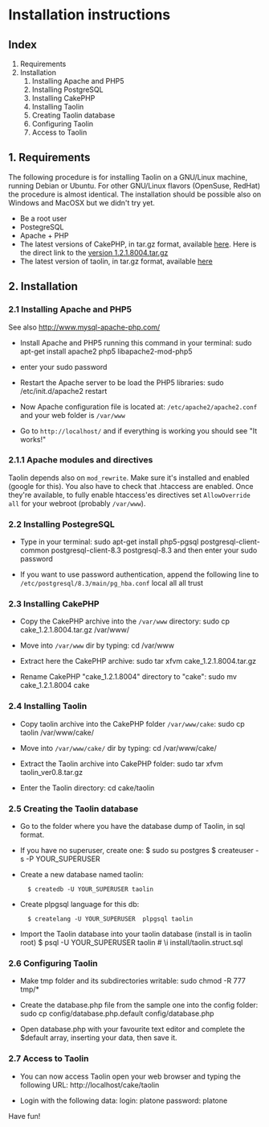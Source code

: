 # Installation instructions

## Index

1. Requirements
1. Installation
    1. Installing Apache and PHP5
    1. Installing PostgreSQL
    1. Installing CakePHP 
    1. Installing Taolin
    1. Creating Taolin database
    1. Configuring Taolin
    1. Access to Taolin


## 1. Requirements 

The following procedure is for installing Taolin on a GNU/Linux machine, running Debian or Ubuntu. For other GNU/Linux flavors (OpenSuse, RedHat) the procedure is almost identical. The installation should be possible also on Windows and MacOSX but we didn't try yet.

* Be a root user
* PostegreSQL
* Apache + PHP
* The latest versions of CakePHP, in tar.gz format, available [here](http://cakephp.org/). Here is the direct link to the [version 1.2.1.8004.tar.gz](http://cakeforge.org/frs/download.php/698/cake_1.2.1.8004.tar.gz/donation=complete)
* The latest version of taolin, in tar.gz format, available [here](http://taolin.fbk.eu)

## 2. Installation

### 2.1 Installing Apache and PHP5

See also http://www.mysql-apache-php.com/

* Install Apache and PHP5 running this command in your terminal:
        sudo apt-get install apache2 php5 libapache2-mod-php5

* enter your sudo password

* Restart the Apache server to be load the PHP5 libraries:
        sudo /etc/init.d/apache2 restart

* Now Apache configuration file is located at: `/etc/apache2/apache2.conf`  and your web folder is `/var/www`

* Go to `http://localhost/` and if everything is working you should see "It works!"

### 2.1.1 Apache modules and directives

Taolin depends also on `mod_rewrite`. Make sure it's installed and enabled (google for this). You also have to check that .htaccess are enabled. Once they're available, to fully enable htaccess'es directives set `AllowOverride all` for your webroot (probably `/var/www`).


### 2.2 Installing PostegreSQL
    
* Type in your terminal:
        sudo apt-get install php5-pgsql postgresql-client-common postgresql-client-8.3 postgresql-8.3
  and then enter your sudo password

* If you want to use password authentication, append the following line to `/etc/postgresql/8.3/main/pg_hba.conf`
        local   all         all                               trust

### 2.3 Installing CakePHP 

* Copy the CakePHP archive into the `/var/www` directory:
        sudo cp cake_1.2.1.8004.tar.gz /var/www/

* Move into `/var/www` dir by typing:
        cd /var/www

* Extract here the CakePHP archive:
        sudo tar xfvm cake_1.2.1.8004.tar.gz

* Rename CakePHP "cake_1.2.1.8004" directory to "cake":
        sudo mv cake_1.2.1.8004 cake

### 2.4 Installing Taolin

* Copy taolin archive into the CakePHP folder `/var/www/cake`:
        sudo cp taolin /var/www/cake/

* Move into `/var/www/cake/` dir by typing:
        cd /var/www/cake/

* Extract the Taolin archive into CakePHP folder:
        sudo tar xfvm taolin_ver0.8.tar.gz

* Enter the Taolin directory:
        cd cake/taolin

### 2.5 Creating the Taolin database
* Go to the folder where you have the database dump of Taolin, in sql format.
* If you have no superuser, create one:
        $ sudo su postgres
        $ createuser -s -P YOUR_SUPERUSER
* Create a new database named taolin:

        $ createdb -U YOUR_SUPERUSER taolin

* Create plpgsql language for this db:

        $ createlang -U YOUR_SUPERUSER  plpgsql taolin

* Import the Taolin database into your taolin database (install is in taolin root)
        $ psql -U YOUR_SUPERUSER taolin
        # \i install/taolin.struct.sql


### 2.6 Configuring Taolin

* Make tmp folder and its subdirectories writable:
        sudo chmod -R 777 tmp/*

* Create the database.php file from the sample one into the config folder:
        sudo cp config/database.php.default config/database.php

* Open database.php with your favourite text editor and complete the $default array, inserting your data, then save it.
  
  
### 2.7 Access to Taolin
* You can now access Taolin open your web browser and typing the following URL:
        http://localhost/cake/taolin

* Login with the following data:
        login: platone
        password: platone

Have fun!

